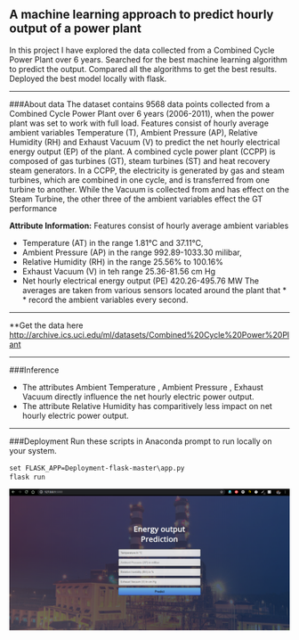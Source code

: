 ## A machine learning approach to predict hourly output of a power plant
In this project I have explored the data collected from a Combined Cycle Power Plant over 6 years.
Searched for the best machine learning algorithm to predict the output. 
Compared all the algorithms to get the best results.
Deployed the best model locally with flask.
___

###About data
The dataset contains 9568 data points collected from a Combined Cycle Power Plant over 6 years (2006-2011), when the power plant was set to work with full load. Features consist of hourly average ambient variables Temperature (T), Ambient Pressure (AP), Relative Humidity (RH) and Exhaust Vacuum (V) to predict the net hourly electrical energy output (EP) of the plant. A combined cycle power plant (CCPP) is composed of gas turbines (GT), steam turbines (ST) and heat recovery steam generators. In a CCPP, the electricity is generated by gas and steam turbines, which are combined in one cycle, and is transferred from one turbine to another. While the Vacuum is collected from and has effect on the Steam Turbine, the other three of the ambient variables effect the GT performance

**Attribute Information:**
Features consist of hourly average ambient variables

* Temperature (AT) in the range 1.81°C and 37.11°C,
* Ambient Pressure (AP) in the range 992.89-1033.30 milibar,
* Relative Humidity (RH) in the range 25.56% to 100.16%
* Exhaust Vacuum (V) in teh range 25.36-81.56 cm Hg
* Net hourly electrical energy output (PE) 420.26-495.76 MW The averages are taken from various sensors located around the plant that * * record the ambient variables every second.

___
**Get the data here http://archive.ics.uci.edu/ml/datasets/Combined%20Cycle%20Power%20Plant
___
###Inference
* The attributes Ambient Temperature , Ambient Pressure , Exhaust Vacuum directly influence the net hourly electric power output.
* The attribute Relative Humidity has comparitively less impact on net hourly electric power output.
___
###Deployment
Run these scripts in Anaconda prompt to run locally on your system.
~~~
set FLASK_APP=Deployment-flask-master\app.py
flask run
~~~
![alt deployed image](deployed.png)


